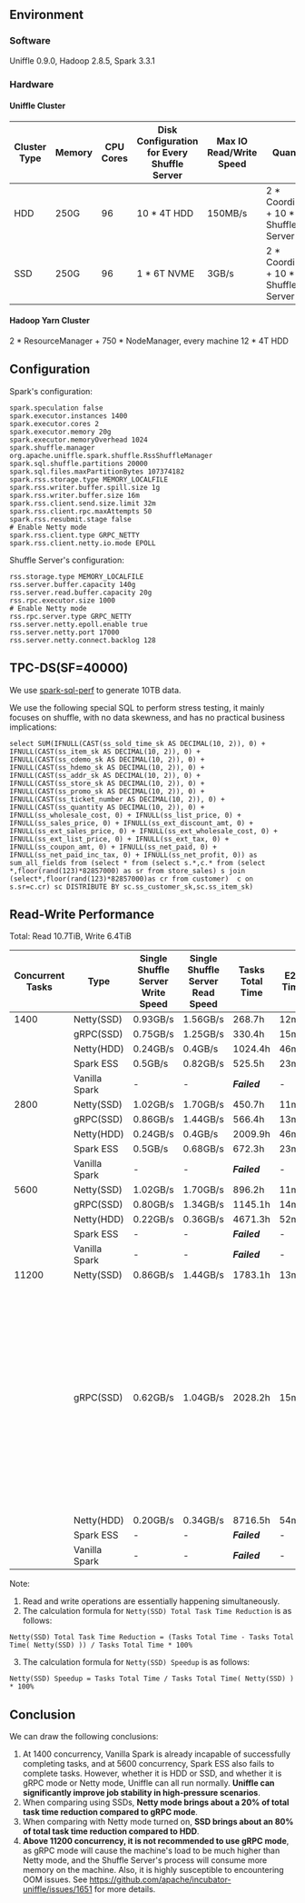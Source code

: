 <!--
  ~ Licensed to the Apache Software Foundation (ASF) under one or more
  ~ contributor license agreements.  See the NOTICE file distributed with
  ~ this work for additional information regarding copyright ownership.
  ~ The ASF licenses this file to You under the Apache License, Version 2.0
  ~ (the "License"); you may not use this file except in compliance with
  ~ the License.  You may obtain a copy of the License at
  ~
  ~    http://www.apache.org/licenses/LICENSE-2.0
  ~
  ~ Unless required by applicable law or agreed to in writing, software
  ~ distributed under the License is distributed on an "AS IS" BASIS,
  ~ WITHOUT WARRANTIES OR CONDITIONS OF ANY KIND, either express or implied.
  ~ See the License for the specific language governing permissions and
  ~ limitations under the License.
  -->

## Environment

### Software

Uniffle 0.9.0, Hadoop 2.8.5, Spark 3.3.1

### Hardware

#### Uniffle Cluster

| Cluster Type | Memory | CPU Cores | Disk Configuration for Every Shuffle Server | Max IO Read/Write Speed | Quantity                              | Network Bandwidth |
|--------------|--------|-----------|---------------------------------------------|-------------------------|---------------------------------------|-------------------|
| HDD          | 250G   | 96        | 10 * 4T HDD                                 | 150MB/s                 | 2 * Coordinator + 10 * Shuffle Server | 25GB/s            |
| SSD          | 250G   | 96        | 1 * 6T NVME                                 | 3GB/s                   | 2 * Coordinator + 10 * Shuffle Server | 25GB/s            |

#### Hadoop Yarn Cluster

2 * ResourceManager + 750 * NodeManager, every machine 12 * 4T HDD

## Configuration

Spark's configuration:

  ````
  spark.speculation false
  spark.executor.instances 1400
  spark.executor.cores 2
  spark.executor.memory 20g
  spark.executor.memoryOverhead 1024
  spark.shuffle.manager org.apache.uniffle.spark.shuffle.RssShuffleManager
  spark.sql.shuffle.partitions 20000
  spark.sql.files.maxPartitionBytes 107374182
  spark.rss.storage.type MEMORY_LOCALFILE
  spark.rss.writer.buffer.spill.size 1g
  spark.rss.writer.buffer.size 16m
  spark.rss.client.send.size.limit 32m
  spark.rss.client.rpc.maxAttempts 50
  spark.rss.resubmit.stage false
  # Enable Netty mode
  spark.rss.client.type GRPC_NETTY
  spark.rss.client.netty.io.mode EPOLL
  ````

Shuffle Server's configuration:

  ````
  rss.storage.type MEMORY_LOCALFILE
  rss.server.buffer.capacity 140g
  rss.server.read.buffer.capacity 20g
  rss.rpc.executor.size 1000
  # Enable Netty mode
  rss.rpc.server.type GRPC_NETTY
  rss.server.netty.epoll.enable true
  rss.server.netty.port 17000
  rss.server.netty.connect.backlog 128
  ````

## TPC-DS(SF=40000)

We use [spark-sql-perf](https://github.com/databricks/spark-sql-perf) to generate 10TB data.

We use the following special SQL to perform stress testing, it mainly focuses on shuffle, with no data skewness, and has
no practical business implications:

````
select SUM(IFNULL(CAST(ss_sold_time_sk AS DECIMAL(10, 2)), 0) + IFNULL(CAST(ss_item_sk AS DECIMAL(10, 2)), 0) + IFNULL(CAST(ss_cdemo_sk AS DECIMAL(10, 2)), 0) + IFNULL(CAST(ss_hdemo_sk AS DECIMAL(10, 2)), 0) + IFNULL(CAST(ss_addr_sk AS DECIMAL(10, 2)), 0) + IFNULL(CAST(ss_store_sk AS DECIMAL(10, 2)), 0) + IFNULL(CAST(ss_promo_sk AS DECIMAL(10, 2)), 0) + IFNULL(CAST(ss_ticket_number AS DECIMAL(10, 2)), 0) + IFNULL(CAST(ss_quantity AS DECIMAL(10, 2)), 0) + IFNULL(ss_wholesale_cost, 0) + IFNULL(ss_list_price, 0) + IFNULL(ss_sales_price, 0) + IFNULL(ss_ext_discount_amt, 0) + IFNULL(ss_ext_sales_price, 0) + IFNULL(ss_ext_wholesale_cost, 0) + IFNULL(ss_ext_list_price, 0) + IFNULL(ss_ext_tax, 0) + IFNULL(ss_coupon_amt, 0) + IFNULL(ss_net_paid, 0) + IFNULL(ss_net_paid_inc_tax, 0) + IFNULL(ss_net_profit, 0)) as sum_all_fields from (select * from (select s.*,c.* from (select *,floor(rand(123)*82857000) as sr from store_sales) s join (select*,floor(rand(123)*82857000)as cr from customer)  c on s.sr=c.cr) sc DISTRIBUTE BY sc.ss_customer_sk,sc.ss_item_sk)
````

## Read-Write Performance

Total: Read 10.7TiB, Write 6.4TiB

| Concurrent Tasks | Type          | Single Shuffle Server Write Speed | Single Shuffle Server Read Speed | Tasks Total Time | E2E Time | Netty(SSD) Speedup | Netty(SSD) Total Task Time Reduction | Notes                                                                                                                                                                                                                                |
|------------------|---------------|-----------------------------------|----------------------------------|------------------|----------|--------------------|--------------------------------------|--------------------------------------------------------------------------------------------------------------------------------------------------------------------------------------------------------------------------------------|
| 1400             | Netty(SSD)    | 0.93GB/s                          | 1.56GB/s                         | 268.7h           | 12min    | -                  | -                                    |                                                                                                                                                                                                                                      |
|                  | gRPC(SSD)     | 0.75GB/s                          | 1.25GB/s                         | 330.4h           | 15min    | 123.02%            | 18.67%                               |                                                                                                                                                                                                                                      |
|                  | Netty(HDD)    | 0.24GB/s                          | 0.4GB/s                          | 1024.4h          | 46min    | 381.12%            | 73.77%                               |                                                                                                                                                                                                                                      |
|                  | Spark ESS     | 0.5GB/s                           | 0.82GB/s                         | 525.5h           | 23min    | 195.56%            | 48.88%                               |                                                                                                                                                                                                                                      |
|                  | Vanilla Spark | -                                 | -                                | __*Failed*__     | -        | -                  | -                                    |                                                                                                                                                                                                                                      |
| 2800             | Netty(SSD)    | 1.02GB/s                          | 1.70GB/s                         | 450.7h           | 11min    | -                  | -                                    |                                                                                                                                                                                                                                      |
|                  | gRPC(SSD)     | 0.86GB/s                          | 1.44GB/s                         | 566.4h           | 13min    | 125.64%            | 20.42%                               |                                                                                                                                                                                                                                      |
|                  | Netty(HDD)    | 0.24GB/s                          | 0.4GB/s                          | 2009.9h          | 46min    | 445.83%            | 77.6%                                |                                                                                                                                                                                                                                      |
|                  | Spark ESS     | 0.5GB/s                           | 0.68GB/s                         | 672.3h           | 23min    | 149.19%            | 32.96%                               |                                                                                                                                                                                                                                      |
|                  | Vanilla Spark | -                                 | -                                | __*Failed*__     | -        | -                  | -                                    |                                                                                                                                                                                                                                      |
| 5600             | Netty(SSD)    | 1.02GB/s                          | 1.70GB/s                         | 896.2h           | 11min    | -                  | -                                    |                                                                                                                                                                                                                                      |
|                  | gRPC(SSD)     | 0.80GB/s                          | 1.34GB/s                         | 1145.1h          | 14min    | 127.74%            | 21.72%                               |                                                                                                                                                                                                                                      |
|                  | Netty(HDD)    | 0.22GB/s                          | 0.36GB/s                         | 4671.3h          | 52min    | 520.98%            | 80.8%                                |                                                                                                                                                                                                                                      |
|                  | Spark ESS     | -                                 | -                                | __*Failed*__     | -        | -                  | -                                    |                                                                                                                                                                                                                                      |
|                  | Vanilla Spark | -                                 | -                                | __*Failed*__     | -        | -                  | -                                    |                                                                                                                                                                                                                                      |
| 11200            | Netty(SSD)    | 0.86GB/s                          | 1.44GB/s                         | 1783.1h          | 13min    | -                  | -                                    |                                                                                                                                                                                                                                      |
|                  | gRPC(SSD)     | 0.62GB/s                          | 1.04GB/s                         | 2028.2h          | 15min    | 113.74%            | 12.08%                               | At a concurrency of 11,200, the Shuffle Server becomes very unstable in gRPC mode compared to Netty mode, with higher memory usage and CPU load. It is highly susceptible to encountering OOM issues and is not recommended for use. |
|                  | Netty(HDD)    | 0.20GB/s                          | 0.34GB/s                         | 8716.5h          | 54min    | 488.61%            | 79.5%                                |                                                                                                                                                                                                                                      |
|                  | Spark ESS     | -                                 | -                                | __*Failed*__     | -        | -                  | -                                    |                                                                                                                                                                                                                                      |
|                  | Vanilla Spark | -                                 | -                                | __*Failed*__     | -        | -                  | -                                    |                                                                                                                                                                                                                                      |

Note:

1. Read and write operations are essentially happening simultaneously.
2. The calculation formula for `Netty(SSD) Total Task Time Reduction` is as follows:

````
Netty(SSD) Total Task Time Reduction = (Tasks Total Time - Tasks Total Time( Netty(SSD) )) / Tasks Total Time * 100%
````

3. The calculation formula for `Netty(SSD) Speedup` is as follows:

````
Netty(SSD) Speedup = Tasks Total Time / Tasks Total Time( Netty(SSD) ) * 100%
````

## Conclusion

We can draw the following conclusions:

1. At 1400 concurrency, Vanilla Spark is already incapable of successfully completing tasks, and at 5600 concurrency,
   Spark
   ESS also fails to complete tasks. However, whether it is HDD or SSD, and whether it is gRPC mode or Netty mode,
   Uniffle can all run normally. **Uniffle can significantly improve job stability in high-pressure scenarios**.
2. When comparing using SSDs, **Netty mode brings about a 20% of total task time reduction compared to gRPC mode**.
3. When comparing with Netty mode turned on, **SSD brings about an 80% of total task time reduction compared to HDD**.
4. **Above 11200 concurrency, it is not recommended to use gRPC mode**, as gRPC mode will cause the machine's load
   to be much higher than Netty mode, and the Shuffle Server's process will consume more memory on the machine.
   Also, it is highly susceptible to encountering OOM issues.
   See https://github.com/apache/incubator-uniffle/issues/1651 for more details.